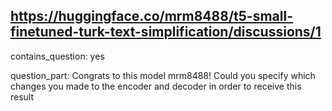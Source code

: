 ## https://huggingface.co/mrm8488/t5-small-finetuned-turk-text-simplification/discussions/1

contains_question: yes

question_part: Congrats to this model mrm8488! Could you specify which changes you made to the encoder and decoder in order to receive this result